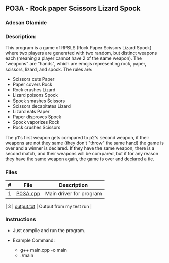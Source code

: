 
## PO3A - Rock paper Scissors Lizard Spock
### Adesan Olamide
### Description:

This program is a game of RPSLS (Rock Paper Scissors Lizard Spock)
where two players are generated with two random, but distinct weapons 
each (meaning a player cannot have 2 of the same weapon). The 
"weapons" are "hands", which are emojis representing rock, paper, 
scissors, lizard, and spock. The rules are:
* Scissors cuts Paper
* Paper covers Rock
* Rock crushes Lizard
* Lizard poisons Spock
* Spock smashes Scissors
* Scissors decapitates Lizard
* Lizard eats Paper
* Paper disproves Spock
* Spock vaporizes Rock
* Rock crushes Scissors

The p1's first weapon gets compared to p2's second weapon,
if their weapons are not they same (they don't "throw" the same hand)
the game is over and a winner is declared. If they have the same weapon,
there is a second match, and their weapons will be compared, but if for
any reason they have the same weapon again, the game is over and declared a tie.

### Files

|   #   | File                      | Description             |
| :---: | ------------------------- | ----------------------- |
|   1   | [P03A.cpp](main.cpp)      | Main driver for program |

|   3   | [output.txt](output.txt) | Output from my test run  |



### Instructions

- Just compile and run the program.

- Example Command:
  - g++ main.cpp -o main
  - ./main

